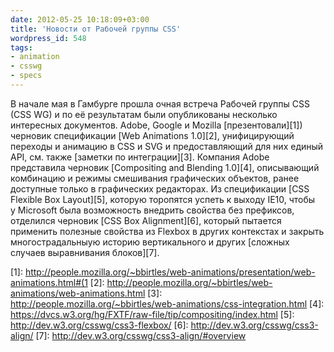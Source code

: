 ```yaml
---
date: 2012-05-25 10:18:09+03:00
title: 'Новости от Рабочей группы CSS'
wordpress_id: 548
tags:
- animation
- csswg
- specs
---
```


В начале мая в Гамбурге прошла очная встреча Рабочей группы CSS (CSS WG) и по её результатам были опубликованы несколько интересных документов. Adobe, Google и Mozilla [презентовали][1]) черновик спецификации [Web Animations 1.0][2], унифицирующий переходы и анимацию в CSS и SVG и предоставляющий для них единый API, см. также [заметки по интеграции][3]. Компания Adobe представила черновик [Compositing and Blending 1.0][4], описывающий комбинацию и режимы смешивания графических объектов, ранее доступные только в графических редакторах. Из спецификации [CSS Flexible Box Layout][5], которую торопятся успеть к выходу IE10, чтобы у Microsoft была возможность внедрить свойства без префиксов, отделился черновик [CSS Box Alignment][6], который пытается применить полезные свойства из Flexbox в других контекстах и закрыть многострадальныую историю вертикального и других [сложных случаев выравнивания блоков][7].

[1]: http://people.mozilla.org/~bbirtles/web-animations/presentation/web-animations.html#(1
[2]: http://people.mozilla.org/~bbirtles/web-animations/web-animations.html
[3]: http://people.mozilla.org/~bbirtles/web-animations/css-integration.html
[4]: https://dvcs.w3.org/hg/FXTF/raw-file/tip/compositing/index.html
[5]: http://dev.w3.org/csswg/css3-flexbox/
[6]: http://dev.w3.org/csswg/css3-align/
[7]: http://dev.w3.org/csswg/css3-align/#overview
